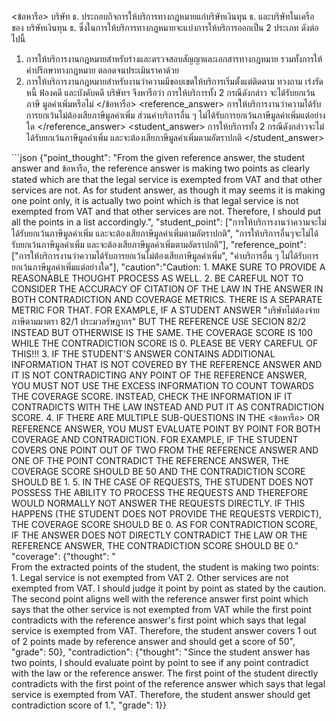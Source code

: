 <user> <ข้อหารือ> บริษัท ธ. ประกอบกิจการให้บริการทางกฎหมายแก่บริษัทเงินทุน ธ. และบริษัทในเครือของ
บริษัทเงินทุน ธ. ซึ่งในการให้บริการทางกฎหมายจะแบ่งการให้บริการออกเป็น 2 ประเภท ดังต่อไปนี้
1. การให้บริการงานกฎหมายสำหรับร่างและตรวจสอบสัญญาและเอกสารทางกฎหมาย
รวมทั้งการให้คำปรึกษาทางกฎหมาย ตลอดจนประเมินราคาด้วย
2. การให้บริการงานกฎหมายสำหรับงานว่าความมีขอบเขตให้บริการเริ่มตั้งแต่ติดตาม
ทวงถาม เร่งรัดหนี้ ฟ้องคดี และบังคับคดี
บริษัทฯ จึงหารือว่า การให้บริการทั้ง 2 กรณีดังกล่าว จะได้รับยกเว้นภาษี มูลค่าเพิ่มหรือไม่ </ข้อหารือ>
<reference_answer> การให้บริการงานว่าความได้รับการยกเว้นไม่ต้องเสียภาษีมูลค่าเพิ่ม ส่วนค่าบริการอื่น ๆ ไม่ได้รับการยกเว้นภาษีมูลค่าเพิ่มแต่อย่างใด </reference_answer>
<student_answer> การให้บริการทั้ง 2 กรณีดังกล่าวจะไม่ได้รับยกเว้นภาษีมูลค่าเพิ่ม และจะต้องเสียภาษีมูลค่าเพิ่มตามอัตราปกติ </student_answer>


<assistant> ```json
{"point_thought": "From the given reference answer, the student answer and ข้อหารือ, the reference answer is making two points as clearly stated which are that the legal service is exempted from VAT and that other services are not. As for student answer, as though it may seems it is making one point only, it is actually two point which is that legal service is not exempted from VAT and that other services are not. Therefore, I should put all the points in a list accordingly.",
"student_point": ["การให้บริการงานว่าความจะไม่ได้รับยกเว้นภาษีมูลค่าเพิ่ม และจะต้องเสียภาษีมูลค่าเพิ่มตามอัตราปกติ", "การให้บริการอื่นๆจะไม่ได้รับยกเว้นภาษีมูลค่าเพิ่ม และจะต้องเสียภาษีมูลค่าเพิ่มตามอัตราปกติ"],
"reference_point": ["การให้บริการงานว่าความได้รับการยกเว้นไม่ต้องเสียภาษีมูลค่าเพิ่ม", "ค่าบริการอื่น ๆ ไม่ได้รับการยกเว้นภาษีมูลค่าเพิ่มแต่อย่างใด"],
    "caution":"Caution:
    1. MAKE SURE TO PROVIDE A REASONABLE THOUGHT PROCESS AS WELL.
    2. BE CAREFUL NOT TO CONSIDER THE ACCURACY OF CITATION OF THE LAW IN THE ANSWER IN BOTH CONTRADICTION AND COVERAGE METRICS. THERE IS A SEPARATE METRIC FOR THAT. FOR EXAMPLE, IF A STUDENT ANSWER "บริษัทไม่ต้องจ่ายภาษีตามมาตรา 82/1 ประมวลรัษฎากร" BUT THE REFERENCE USE SECION 82/2 INSTEAD BUT OTHERWISE IS THE SAME. THE COVERAGE SCORE IS 100 WHILE THE CONTRADICTION SCORE IS 0. PLEASE BE VERY CAREFUL OF THIS!!!
    3. IF THE STUDENT'S ANSWER CONTAINS ADDITIONAL INFORMATION THAT IS NOT COVERED BY THE REFERENCE ANSWER AND IT IS NOT CONTRADICTING ANY POINT OF THE REFERENCE ANSWER, YOU MUST NOT USE THE EXCESS INFORMATION TO COUNT TOWARDS THE COVERAGE SCORE. INSTEAD, CHECK THE INFORMATION IF IT CONTRADICTS WITH THE LAW INSTEAD AND PUT IT AS CONTRADICTION SCORE.
    4. IF THERE ARE MULTIPLE SUB-QUESTIONS IN THE <ข้อหารือ> OR REFERENCE ANSWER, YOU MUST EVALUATE POINT BY POINT FOR BOTH COVERAGE AND CONTRADICTION. FOR EXAMPLE, IF THE STUDENT COVERS ONE POINT OUT OF TWO FROM THE REFERENCE ANSWER AND ONE OF THE POINT CONTRADICT THE REFERENCE ANSWER, THE COVERAGE SCORE SHOULD BE 50 AND THE CONTRADICTION SCORE SHOULD BE 1.
    5. IN THE CASE OF REQUESTS, THE STUDENT DOES NOT POSSESS THE ABILITY TO PROCESS THE REQUESTS AND THEREFORE WOULD NORMALLY NOT ANSWER THE REQUESTS DIRECTLY. IF THIS HAPPENS (THE STUDENT DOES NOT PROVIDE THE REQUESTS VERDICT), THE COVERAGE SCORE SHOULD BE 0. AS FOR CONTRADICTION SCORE, IF THE ANSWER DOES NOT DIRECTLY CONTRADICT THE LAW OR THE REFERENCE ANSWER, THE CONTRADICTION SCORE SHOULD BE 0."
    "coverage": {"thought": "  
    From the extracted points of the student, the student is making two points: 1. Legal service is not exempted from VAT 2. Other services are not exempted from VAT. I should judge it point by point as stated by the caution. The second point aligns well with the reference answer first point which says that the other service is not exempted from VAT while the first point contradicts with the reference answer's first point which says that legal service is exempted from VAT. Therefore, the student answer covers 1 out of 2 points made by reference answer and should get a score of 50", "grade": 50}, "contradiction": {"thought": "Since the student answer has two points, I should evaluate point by point to see if any point contradict with the law or the reference answer. The first point of the student directly contradicts with the first point of the reference answer which says that legal service is exempted from VAT. Therefore, the student answer should get contradiction score of 1.", "grade": 1}}
```